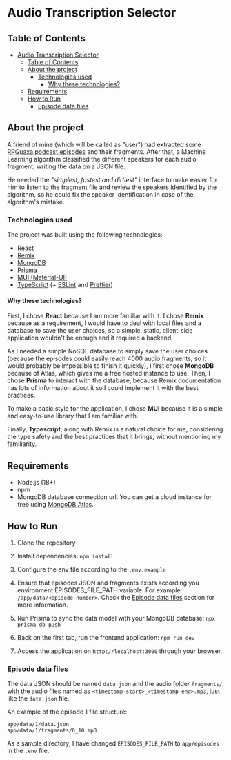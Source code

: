 
# Audio Transcription Selector

## Table of Contents

- [Audio Transcription Selector](#audio-transcription-selector)
  - [Table of Contents](#table-of-contents)
  - [About the project](#about-the-project)
    - [Technologies used](#technologies-used)
      - [Why these technologies?](#why-these-technologies)
  - [Requirements](#requirements)
  - [How to Run](#how-to-run)
    - [Episode data files](#episode-data-files)

## About the project

A friend of mine (which will be called as "user") had extracted some [RPGuaxa podcast episodes](https://www.deviante.com.br/podcasts/rpguaxa/) and their fragments. After that, a Machine Learning algorithm classified the different speakers for each audio fragment, writing the data on a JSON file.

He needed the *"simplest, fastest and dirtiest"* interface to make easier for him to listen to the fragment file and review the speakers identified by the algorithm, so he could fix the speaker identification in case of the algorithm's mistake.

### Technologies used

The project was built using the following technologies:

- [React](https://react.dev)
- [Remix](https://remix.run)
- [MongoDB](https://www.mongodb.com)
- [Prisma](https://www.prisma.io)
- [MUI (Material-UI)](https://mui.com/material-ui/)
- [TypeScript](https://www.typescriptlang.org) (+ [ESLint](https://eslint.org) and [Prettier](https://prettier.io))

#### Why these technologies?

First, I chose **React** because I am more familiar with it. I chose **Remix** because as a requirement, I would have to deal with local files and a database to save the user choices, so a simple, static, client-side application wouldn't be enough and it required a backend.

As I needed a simple NoSQL database to simply save the user choices (because the episodes could easily reach 4000 audio fragments, so it would probably be impossible to finish it quickly), I first chose **MongoDB** because of Atlas, which gives me a free hosted instance to use. Then, I chose **Prisma** to interact with the database, because Remix documentation has lots of information about it so I could implement it with the best practices.

To make a basic style for the application, I chose **MUI** because it is a simple and easy-to-use library that I am familiar with.

Finally, **Typescript**, along with Remix is a natural choice for me, considering the type safety and the best practices that it brings, without mentioning my familiarity.

## Requirements

- Node.js (18+)
- npm
- MongoDB database connection url. You can get a cloud instance for free using [MongoDB Atlas](https://atlas.mongodb.com).

## How to Run

1. Clone the repository

2. Install dependencies: `npm install`

3. Configure the env file according to the `.env.example`

4. Ensure that episodes JSON and fragments exists according you environment EPISODES_FILE_PATH variable. For example: `/app/data/<episode-number>`. Check the [Episode data files](#episode-data-files) section for more information.

5. Run Prisma to sync the data model with your MongoDB database: `npx prisma db push`

6. Back on the first tab, run the frontend application: `npm run dev`

7. Access the application on `http://localhost:3000` through your browser.

### Episode data files

The data JSON should be named `data.json` and the audio folder `fragments/`, with the audio files named as `<timestamp-start>_<timestamp-end>.mp3`, just like the `data.json` file.

An example of the episode 1 file structure:

``` plaintext
app/data/1/data.json
app/data/1/fragments/0_10.mp3
```

As a sample directory, I have changed `EPISODES_FILE_PATH` to `app/episodes` in the `.env` file.
